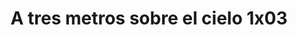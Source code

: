 ---
layout: episodios
title: "A tres metros sobre el cielo 1x03"
url_serie_padre: 'a-tres-metros-sobre-el-cielo/temporada-1'
category: 'series'
capitulo: 'yes'
anio: '2019'
prev: 'capitulo-2'
proximo: 'capitulo-4'
sandbox: allow-same-origin allow-forms
idioma: 'Latino'
calidad: 'Full HD'
fuente: 'cueva'
reproductores_otros: ["https://gounlimited.to/embed-9abonzkamjan.html","Latino","https://mstream.website/lr3dp64kj0m0","Latino"]
reproductores_fembed: ["https://feurl.com/v/-erelcpp030554m","Latino","https://feurl.com/v/-qd5mspp00jlzgl","Latino"]
reproductor: fembed
clasificacion: '+10'
tags:
- Ciencia-Ficcion
---